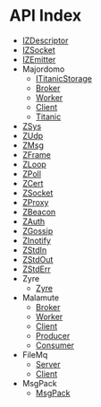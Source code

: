 API Index
=========

* [IZDescriptor](IZDescriptor.md)
* [IZSocket](IZSocket.md)
* [IZEmitter](IZEmitter.md)
* Majordomo
    * [ITitanicStorage](Majordomo-ITitanicStorage.md)
    * [Broker](Majordomo-Broker.md)
    * [Worker](Majordomo-Worker.md)
    * [Client](Majordomo-Client.md)
    * [Titanic](Majordomo-Titanic.md)
* [ZSys](ZSys.md)
* [ZUdp](ZUdp.md)
* [ZMsg](ZMsg.md)
* [ZFrame](ZFrame.md)
* [ZLoop](ZLoop.md)
* [ZPoll](ZPoll.md)
* [ZCert](ZCert.md)
* [ZSocket](ZSocket.md)
* [ZProxy](ZProxy.md)
* [ZBeacon](ZBeacon.md)
* [ZAuth](ZAuth.md)
* [ZGossip](ZGossip.md)
* [ZInotify](ZInotify.md)
* [ZStdIn](ZStdIn.md)
* [ZStdOut](ZStdOut.md)
* [ZStdErr](ZStdErr.md)
* Zyre
    * [Zyre](Zyre-Zyre.md)
* Malamute
    * [Broker](Malamute-Broker.md)
    * [Worker](Malamute-Worker.md)
    * [Client](Malamute-Client.md)
    * [Producer](Malamute-Producer.md)
    * [Consumer](Malamute-Consumer.md)
* FileMq
    * [Server](FileMq-Server.md)
    * [Client](FileMq-Client.md)
* MsgPack
    * [MsgPack](MsgPack-MsgPack.md)

